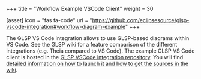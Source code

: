 +++
title = "Workflow Example VSCode Client"
weight = 30

[asset]
  icon = "fas fa-code"
  url = "https://github.com/eclipsesource/glsp-vscode-integration#workflow-diagram-example"
+++

The GLSP VS Code integration allows to use GLSP-based diagrams within VS Code. See the GLSP wiki for a feature comparison of the different integrations (e.g. Theia compared to VS Code).
The example GLSP VS Code client is hosted in the [GLSP VSCode integration repository](https://github.com/eclipsesource/glsp-vscode-integration). You will find [detailed information on how to launch it and how to get the sources in the wiki](https://github.com/eclipsesource/glsp-vscode-integration#workflow-diagram-example).
